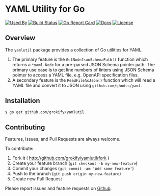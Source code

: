 # YAML Utility for Go

[![Used By][used-by-svg]][used-by-url]
[![Build Status][build-status-svg]][build-status-url]
[![Go Report Card][goreport-svg]][goreport-url]
[![Docs][docs-godoc-svg]][docs-godoc-url]
[![License][license-svg]][license-url]

## Overview

The `yamlutil` package provides a collection of Go utilities for YAML.

1. The primary feature is the `GetNodeJsonSchemaPath()` function which returns a `*yaml.Node` for a pre-parsed JSON Schema pointer path. The primary use case is to get line numbers of linters using JSON Schema pointer to access a YAML file, e.g. OpenAPI specification files.
1. A secondary feature is the `ReadFileAsJson()` function which will read a YAML file and convert it to JSON using `github.com/ghodss/yaml`.

## Installation

```bash
$ go get github.com/grokify/yamlutil
```

## Contributing

Features, Issues, and Pull Requests are always welcome.

To contribute:

1. Fork it ( http://github.com/grokify/yamlutil/fork )
2. Create your feature branch (`git checkout -b my-new-feature`)
3. Commit your changes (`git commit -am 'Add some feature'`)
4. Push to the branch (`git push origin my-new-feature`)
5. Create new Pull Request

Please report issues and feature requests on [Github](https://github.com/grokify/yamlutil).

 [used-by-svg]: https://sourcegraph.com/github.com/grokify/yamlutil/-/badge.svg
 [used-by-url]: https://sourcegraph.com/github.com/grokify/yamlutil?badge
 [build-status-svg]: https://github.com/grokify/yamlutil/workflows/test/badge.svg?branch=master
 [build-status-url]: https://github.com/grokify/yamlutil/actions
 [goreport-svg]: https://goreportcard.com/badge/github.com/grokify/yamlutil
 [goreport-url]: https://goreportcard.com/report/github.com/grokify/yamlutil
 [docs-godoc-svg]: https://pkg.go.dev/badge/github.com/grokify/yamlutil
 [docs-godoc-url]: https://pkg.go.dev/github.com/grokify/yamlutil
 [license-svg]: https://img.shields.io/badge/license-MIT-blue.svg
 [license-url]: https://github.com/grokify/yamlutil/blob/master/LICENSE
